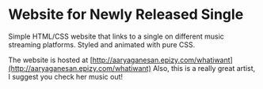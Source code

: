 # Website for Newly Released Single

Simple HTML/CSS website that links to a single on different music streaming platforms. Styled and animated with pure CSS.

The website is hosted at [http://aaryaganesan.epizy.com/whatiwant](http://aaryaganesan.epizy.com/whatiwant) Also, this is a really great artist, I suggest you check her music out!
